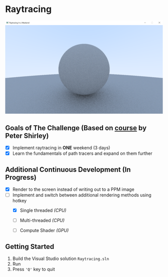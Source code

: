 # Raytracing

![Diffuse Material Sphere Render](https://github.com/rhuts/Raytracing_Challenge/blob/master/media/raytracing_diffuse_matrial_sphere.png)

## Goals of The Challenge (Based on [course](https://raytracing.github.io/) by Peter Shirley)
- [x] Implement raytracing in __ONE__ weekend (3 days)
- [x] Learn the fundamentals of path tracers and expand on them further

## Additional Continuous Development (In Progress)
- [x] Render to the screen instead of writing out to a PPM image
- [ ] Implement and switch between additional rendering methods using hotkey
  - [x] Single threaded *(CPU)*
  - [ ] Multi-threaded *(CPU)*
  - [ ] Compute Shader *(GPU)*


## Getting Started
1. Build the Visual Studio solution `Raytracing.sln`
1. Run
1. Press `'Q'` key to quit
